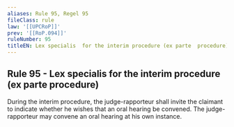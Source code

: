 ```yaml
---
aliases: Rule 95, Regel 95
fileClass: rule
law: '[[UPCRoP]]'
prev: '[[RoP.094]]'
ruleNumber: 95
titleEN: Lex specialis  for the interim procedure (ex parte  procedure)
---
```


## Rule 95 - Lex specialis  for the interim procedure (ex parte  procedure)

During the interim procedure, the judge-rapporteur shall invite the claimant to indicate whether he wishes that an oral hearing be convened. The judge-rapporteur may convene an oral hearing at his own instance.